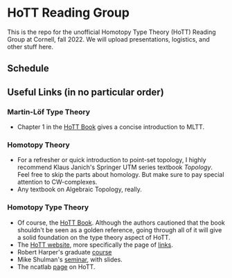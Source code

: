 # HoTT Reading Group

This is the repo for the unofficial Homotopy Type Theory (HoTT) Reading Group at Cornell, fall 2022. We will upload presentations, logistics, and other stuff here.

## Schedule

## Useful Links (in no particular order)

### Martin-Löf Type Theory

- Chapter 1 in the [HoTT Book](https://homotopytypetheory.org/book/) gives a concise introduction to MLTT.

### Homotopy Theory

- For a refresher or quick introduction to point-set topology, I highly recommend Klaus Janich's Springer UTM series textbook _Topology_. Feel free to skip the parts about homology. But make sure to pay special attention to CW-complexes.
- Any textbook on Algebraic Topology, really.

### Homotopy Type Theory

- Of course, the [HoTT Book](https://homotopytypetheory.org/book/). Although the authors cautioned that the book shouldn't be seen as a golden reference, going through all of it will give a solid foundation on the type theory aspect of HoTT.
- The [HoTT website](https://homotopytypetheory.org/), more specifically the page of [links](https://homotopytypetheory.org/links/).
- Robert Harper's graduate [course](https://www.cs.cmu.edu/~rwh/courses/hott/)
- Mike Shulman's [seminar](https://home.sandiego.edu/~shulman/hottseminar2012/), with slides.
- The ncatlab [page](https://ncatlab.org/nlab/show/homotopy+type+theory) on HoTT.